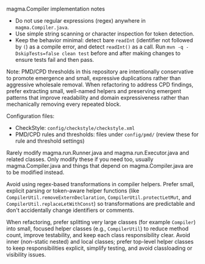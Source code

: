magma.Compiler implementation notes

- Do not use regular expressions (regex) anywhere in `magma.Compiler.java`.
- Use simple string scanning or character inspection for token detection.
- Keep the behavior minimal: detect bare `readInt` (identifier not followed by `(`) as a compile error, and detect `readInt()` as a call.
Run `mvn -q -DskipTests=false clean test` before and after making changes to ensure tests fail and then pass.

Note: PMD/CPD thresholds in this repository are intentionally conservative to promote emergence
and small, expressive duplications rather than aggressive wholesale removal. When refactoring to
address CPD findings, prefer extracting small, well-named helpers and preserving emergent
patterns that improve readability and domain expressiveness rather than mechanically removing
every repeated block.

Configuration files:
- CheckStyle: `config/checkstyle/checkstyle.xml`
- PMD/CPD rules and thresholds: files under `config/pmd/` (review these for rule and threshold settings)

Rarely modify magma.run.Runner.java and magma.run.Executor.java and related classes. Only modify these if you need too, usually magma.Compiler.java and things that depend on magma.Compiler.java are to be modified instead.

Avoid using regex-based transformations in compiler helpers. Prefer small, explicit parsing
or token-aware helper functions (like `CompilerUtil.removeExternDeclaration`,
`CompilerUtil.protectLetMut`, and `CompilerUtil.replaceLetWithConst`) so transformations are
predictable and don't accidentally change identifiers or comments.

When refactoring, prefer splitting very large classes (for example `Compiler`) into
small, focused helper classes (e.g., `CompilerUtil`)
to reduce method count, improve testability, and keep each class responsibility clear.
Avoid inner (non-static nested) and local classes; prefer top-level helper classes to
keep responsibilities explicit, simplify testing, and avoid classloading or visibility issues.